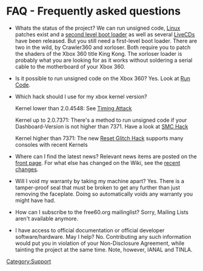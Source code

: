 # FAQ - Frequently asked questions

- Whats the status of the project?
  We can run unsigned code, [Linux](../Linux_Kernel) patches
  exist and a [second level boot loader](../XeLL) as well as
  several [LiveCDs](../LiveCD) have been released. But you
  still need a first-level boot loader. There are two in the wild, by
  Crawler360 and xorloser. Both require you to patch the shaders of
  the Xbox 360 title King Kong. The xorloser loader is probably what
  you are looking for as it works without soldering a serial cable to
  the motherboard of your Xbox 360.

- Is it possible to run unsigned code on the Xbox 360?
  Yes. Look at [Run Code](../Run_Code).

- Which hack should I use for my xbox kernel version?

  Kernel lower than 2.0.4548: See [Timing Attack](../Timing_Attack)

  Kernel up to 2.0.7371: There's a method to run unsigned code if your
  Dashboard-Version is not higher than 7371. Have a look at [SMC Hack](../SMC_Hack)

  Kernel higher than 7371: The new [Reset Glitch Hack](../Reset_Glitch_Hack)
  supports many consoles with recent Kernels

- Where can I find the latest news?
  Relevant news items are posted on the [front
  page](Main_Page "wikilink"). For what else has changed on the Wiki,
  see the [recent changes](Special:RecentChanges "wikilink").

- Will I void my warranty by taking my machine apart?
  Yes. There is a tamper-proof seal that must be broken to get any
  further than just removing the faceplate. Doing so automatically
  voids any warranty you might have had.

- How can I subscribe to the free60.org mailinglist?
  Sorry, Mailing Lists aren't available anymore.

- I have access to official documentation or official developer
  software/hardware. May I help?
  No. Contributing any such information would put you in violation of
  your Non-Disclosure Agreement, while tainting the project at the
  same time. Note, however, IANAL and TINLA.

[Category:Support](../Category_Support)